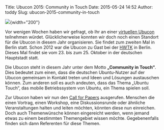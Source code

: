 Title: Ubucon 2015: Community in Touch
Date: 2015-05-24 14:52
Author: toddy
Slug: ubucon-2015-community-in-touch

![]({filename}/files/hwtk.jpg){width="200"}


Vor wenigen Wochen haben wir gefragt, ob Ihr an einer [virtuellen
Ubucon](/2015/virtuelle-ubucon-2015) teilnehmen würdet. Glücklicherweise
konnten wir doch noch einen Standort für die Ubucon in diesem Jahr
organisieren. Sie findet zum zweiten Mal in Berlin statt. Schon 2012 war
die Ubucon zu Gast bei der [HWTK](http://hwtk.de/) in Berlin. Dieses Mal
findet sie vom 23. bis zum 25. Oktober in der deutschen Hauptstadt
statt.


Die Ubucon steht in diesem Jahr unter dem Motto **„Community in
Touch“**. Dies bedeutet zum einen, dass die deutschen Ubuntu-Nutzer auf
der Ubucon gemeinsam in Kontakt treten und Ideen und Lösungen
austauschen können. Zum anderen soll es auch andeuten, dass das Thema
„Ubuntu Touch“, das mobile Betriebssystem von Ubuntu, ein Thema spielen
soll.


Zur Ubucon haben wir nun den [Call for Papers](http://ubucon.de/2015/cfp)
 ausgerufen. Menschen die einen
Vortrag, einen Workshop, eine Diskussionsrunde oder ähnliche
Veranstaltungen halten und leiten möchten, könnten diese nun einreichen.
Doch auch Themenwünsche können eingereicht werden, wenn jemand etwas zu
einem bestimmten Themengebiet wissen möchte. Gegebenenfalls finden sich
dann Referenten für diese Themen.



